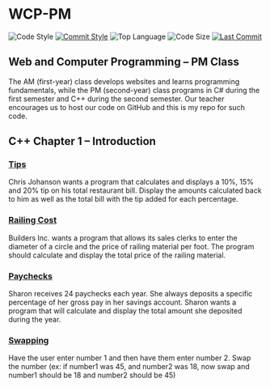 # WCP-PM

![Code Style](https://img.shields.io/badge/code_style-VS_Code-blue.svg?style=flat)
[![Commit Style](https://img.shields.io/badge/commit_style-gitmoji-yellow.svg?style=flat)](https://gitmoji.carloscuesta.me/)
![Top Language](https://img.shields.io/github/languages/top/doccodes/wcp-pm.svg?style=flat)
![Code Size](https://img.shields.io/github/languages/code-size/doccodes/wcp-pm.svg?style=flat)
[![Last Commit](https://img.shields.io/github/last-commit/doccodes/wcp-pm.svg?style=flat)](https://github.com/doccodes/wcp-pm/commit/master)

## Web and Computer Programming &ndash; PM Class
The AM (first-year) class develops websites and learns programming fundamentals, while the PM (second-year) class programs in C# during the first semester and C++ during the second semester. Our teacher encourages us to host our code on GitHub and this is my repo for such code.

## C++ Chapter 1 &ndash; Introduction
### [Tips](Tips)
Chris Johanson wants a program that calculates and displays a 10%, 15% and 20% tip on his total restaurant bill. Display the amounts calculated back to him as well as the total bill with the tip added for each percentage.
### [Railing Cost](BuildInc)
Builders Inc. wants a program that allows its sales clerks to enter the diameter of a circle and the price of railing material per foot. The program should calculate and display the total price of the railing material.
### [Paychecks](Paycheck)
Sharon receives 24 paychecks each year. She always deposits a specific percentage of her gross pay in her savings account. Sharon wants a program that will calculate and display the total amount she deposited during the year.
### [Swapping](Swapper)
Have the user enter number 1 and then have them enter number 2. Swap the number (ex: if number1 was 45,  and number2 was 18, now swap and number1 should be 18 and number2 should be 45)
